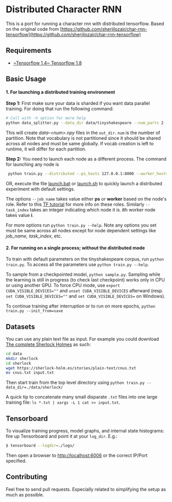 Distributed Character RNN
===
This is a port for running a character rnn with distributed tensorflow.
Based on the original code from [https://github.com/sherjilozair/char-rnn-tensorflow](https://github.com/sherjilozair/char-rnn-tensorflow)

## Requirements
- [~Tensorflow 1.4~ Tensorflow 1.8](http://www.tensorflow.org)

## Basic Usage

#### 1. For launching a distributed training environment

**Step 1:** First make sure your data is sharded if you want data parallel training. For doing that run the following command:

```bash
# Call with -h option for more help
python data_splitter.py --data_dir data/tinyshakespeare --num_parts 2 --out_dir sharded_data
```
This will create *data-\<num\>.npy* files in the `out_dir`. `num` is the number of partition. Note that vocabulary is not partitioned since it should be shared across all nodes and must be same globally. If vocab creation is left to runtime, it will differ for each partition.

**Step 2:** You need to launch each node as a different process. The command for launching any node is 

```bash
 python train.py --distributed --ps_hosts 127.0.0.1:8000 --worker_hosts 127.0.0.1:9000,127.0.0.1:9001 --job_name $job_name --task_index $task_index --save_dir distrib-train
```

OR, execute the file [launch.bat](https://github.com/Abhishek8394/distributed_char_rnn/blob/master/launch.bat) or [launch.sh](https://github.com/Abhishek8394/distributed_char_rnn/blob/master/launch.sh) to quickly launch a distributed experiment with default settings. 

The options `--job_name` takes value either **ps** or **worker** based on the node's role. Refer to this [TF tutorial](https://www.tensorflow.org/deploy/distributed#specifying_distributed_devices_in_your_model) for more info on these roles.
Similarly `--task_index` takes an integer indicating which node it is. **i**th worker node takes value **i**.

For more options run `python train.py --help`. Note any options you set must be same across all nodes except for node dependent settings like *job_name, task_index*, etc.

#### 2. For running on a single process; without the distributed mode 

To train with default parameters on the tinyshakespeare corpus, run `python train.py`. To access all the parameters use `python train.py --help`.

To sample from a checkpointed model, `python sample.py`.
Sampling while the learning is still in progress (to check last checkpoint) works only in CPU or using another GPU.
To force CPU mode, use `export CUDA_VISIBLE_DEVICES=""` and `unset CUDA_VISIBLE_DEVICES` afterward
(resp. `set CUDA_VISIBLE_DEVICES=""` and `set CUDA_VISIBLE_DEVICES=` on Windows).

To continue training after interruption or to run on more epochs, `python train.py --init_from=save`

## Datasets
You can use any plain text file as input. For example you could download [The complete Sherlock Holmes](https://sherlock-holm.es/ascii/) as such:

```bash
cd data
mkdir sherlock
cd sherlock
wget https://sherlock-holm.es/stories/plain-text/cnus.txt
mv cnus.txt input.txt
```

Then start train from the top level directory using `python train.py --data_dir=./data/sherlock/`

A quick tip to concatenate many small disparate `.txt` files into one large training file: `ls *.txt | xargs -L 1 cat >> input.txt`.

## Tensorboard
To visualize training progress, model graphs, and internal state histograms:  fire up Tensorboard and point it at your `log_dir`.  E.g.:
```bash
$ tensorboard --logdir=./logs/
```

Then open a browser to [http://localhost:6006](http://localhost:6006) or the correct IP/Port specified.

## Contributing
Feel free to send pull requests. Especially related to simplifying the setup as much as possible.
